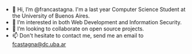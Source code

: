 - 👋 Hi, I’m @francastagna. I'm a last year Computer Science Student at the University of Buenos Aires.
- 👀 I’m interested in both Web Development and Information Security.
- 💞️ I’m looking to collaborate on open source projects.
- 📫 Don't hesitate to contact me, send me an email to fcastagna@dc.uba.ar

